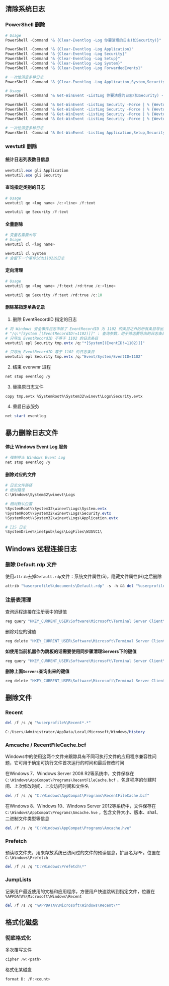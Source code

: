 ## 清除系统日志

### PowerShell 删除


```powershell
# Usage
PowerShell -Command "& {Clear-Eventlog -Log 你要清理的日志(如Security)}"

PowerShell -Command "& {Clear-Eventlog -Log Application}"
PowerShell -Command "& {Clear-Eventlog -Log Security}"
PowerShell -Command "& {Clear-Eventlog -Log Setup}"
PowerShell -Command "& {Clear-Eventlog -Log System}"
PowerShell -Command "& {Clear-Eventlog -Log ForwardedEvents}"

# 一次性清空多种日志
PowerShell -Command "& {Clear-Eventlog -Log Application,System,Security}"
```

```powershell
# Usage
PowerShell -Command "& Get-WinEvent -ListLog 你要清理的日志(如Security) -Force | % {Wevtutil.exe cl $_.Logname}"

PowerShell -Command "& Get-WinEvent -ListLog Security -Force | % {Wevtutil.exe cl $_.Logname}"
PowerShell -Command "& Get-WinEvent -ListLog Security -Force | % {Wevtutil.exe cl $_.Logname}"
PowerShell -Command "& Get-WinEvent -ListLog Security -Force | % {Wevtutil.exe cl $_.Logname}"
PowerShell -Command "& Get-WinEvent -ListLog Security -Force | % {Wevtutil.exe cl $_.Logname}"

# 一次性清空多种日志
PowerShell -Command "& Get-WinEvent -ListLog Application,Setup,Security -Force | % {Wevtutil.exe cl $_.Logname}"
```

### wevtutil 删除

#### 统计日志列表数目信息

```powershell
wevtutil.exe gli Application
wevtutil.exe gli Security
```

#### 查询指定类别的日志

```powershell
# Usage
wevtutil qe <log name> /c:<line> /f:text

wevtutil qe Security /f:text
```

#### 全量删除

```powershell
# 变量名需要大写
# Usage
wevtutil cl <log name>

wevtutil cl System
# 会留下一个事件id为1102的日志
```

#### 定向清理

```powershell
# Usage
wevtutil qe <log name> /f:text /rd:true /c:<line>

wevtutil qe Security /f:text /rd:true /c:10
```

#### 删除某指定单条记录

1. 删除 EventRecordID 指定的日志

```powershell
# 将 Windows 安全事件日志中除了 EventRecordID 为 1102 的条目之外的所有条目导出到指定的文件中
# "/q:*[System [(EventRecordID!=1102)]]" : 查询参数，用于筛选要导出的日志条目。
# 只导出 EventRecordID 不等于 1102 的日志条目
wevtutil epl Security tmp.evtx /q:"*[System[(EventID!=1102)]]"

# 只导出 EventRecordID 等于 1102 的日志条目
wevtutil epl Security tmp.evtx /q:"Event/System/EventID=1102"
```

2. 结束 evenvmr 进程

```powershell
net stop eventlog /y
```

3. 替换原日志文件

```
copy tmp.evtx %SystemRoot%\System32\winevt\Logs\Security.evtx
```

4. 重启日志服务

```powershell
net start eventlog
```

## 暴力删除日志文件

#### 停止 Windows Event Log 服务

```powershell
# 强制停止 Windows Event Log
net stop eventlog /y
```

#### 删除对应的文件

```powershell
# 日志文件路径
# 绝对路径
C:\Windows\System32\winevt\Logs

# 相对默认位置
%SystemRoot%\System32\winevt\Logs\System.evtx
%SystemRoot%\System32\winevt\Logs\Security.evtx
%SystemRoot%\System32\winevt\Logs\Application.evtx

# IIS 日志
%SystemDrive%\inetpub\logs\LogFiles\W3SVC1\
```

## Windows 远程连接日志

### 删除 Default.rdp 文件

使用`attrib`去掉`Default.rdp`文件：系统文件属性(S)，隐藏文件属性(H)之后删除

```powershell
attrib "%userprofile%\documents\Default.rdp" -s -h && del "%userprofile%\documents\Default.rdp"
```

### 注册表清理

查询远程连接在注册表中的键值

```powershell
reg query "HKEY_CURRENT_USER\Software\Microsoft\Terminal Server Client\Default"
```

删除对应的键值

```powershell
reg delete "HKEY_CURRENT_USER\Software\Microsoft\Terminal Server Client\Default" /f /v MRU0
```

**如使用当前机器作为跳板的话需要使用同步骤清理Servers下的键值**

```powershell
reg query "HKEY_CURRENT_USER\Software\Microsoft\Terminal Server Client\Servers"
```

**删除上面`Servers`查询出来的键值**

```powershell
reg delete "HKEY_CURRENT_USER\Software\Microsoft\Terminal Server Client\Servers\192.168.52.138" /f 
```

## 删除文件

### Recent

```powershell
del /f /s /q "%userprofile%\Recent*.*"

C:/Users/Administrator/AppData/Local/Microsoft/Windows/History
```

### Amcache / RecentFileCache.bcf

Windows中的使用这两个文件来跟踪具有不同可执行文件的应用程序兼容性问题，它可用于确定可执行文件首次运行的时间和最后修改时间

在Windows 7、Windows Server 2008 R2等系统中，文件保存在 `C:\Windows\AppCompat\Programs\RecentFileCache.bcf` ，包含程序的创建时间、上次修改时间、上次访问时间和文件名

```powershell
del /f /s /q "C:\Windows\AppCompat\Programs\RecentFileCache.bcf"
```

在Windows 8、Windows 10、Windows Server 2012等系统中，文件保存在 `C:\Windows\AppCompat\Programs\Amcache.hve` ，包含文件大小、版本、sha1、二进制文件类型等信息

```powershell
del /f /s /q "C:\Windows\AppCompat\Programs\Amcache.hve"
```

### Prefetch

预读取文件夹，用来存放系统已访问过的文件的预读信息，扩展名为PF。位置在 `C:\Windows\Prefetch` 

```powershell
del /f /s /q "C:\Windows\Prefetch\*"
```

### JumpLists

记录用户最近使用的文档和应用程序，方便用户快速跳转到指定文件，位置在 `%APPDATA%\Microsoft\Windows\Recent` 

```powershell
del /f /s /q "%APPDATA%\Microsoft\Windows\Recent\*"
```

## 格式化磁盘

### 彻底格式化

多次覆写文件 

```powershell
cipher /w:<path>
```

格式化某磁盘

```powershell
format D: /P:<count>
```